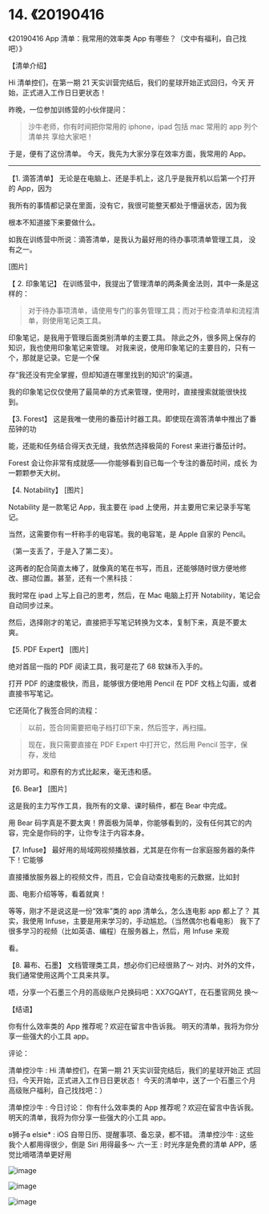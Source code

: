 # 14\. 《20190416

《20190416 App 清单：我常用的效率类 App 有哪些？（文中有福利，自己找 吧）》

【清单介绍】

Hi 清单控们，在第一期 21 天实训营完结后，我们的星球开始正式回归，今天 开始，正式进入工作日日更状态！

昨晚，一位参加训练营的小伙伴提问：

> 沙牛老师，你有时间把你常用的 iphone，ipad 包括 mac 常用的 app 列个清单共 享给大家吧！

于是，便有了这份清单。 今天，我先为大家分享在效率方面，我常用的 App。

---

【1\. 滴答清单】 无论是在电脑上、还是手机上，这几乎是我开机以后第一个打开的 App，因为

我所有的事情都记录在里面，没有它，我很可能整天都处于懵逼状态，因为我

根本不知道接下来要做什么。

如我在训练营中所说：滴答清单，是我认为最好用的待办事项清单管理工具， 没有之一。

[图片]

【 2\. 印象笔记】 在训练营中，我提出了管理清单的两条黄金法则，其中一条是这样的：

> 对于待办事项清单，请使用专门的事务管理工具；而对于检查清单和流程清 单，则使用笔记类工具。

印象笔记，是我用于管理后面类别清单的主要工具。 除此之外，很多网上保存的知识，我也使用印象笔记来管理。 对我来说，使用印象笔记的主要目的，只有一个，那就是记录。它是一个保

存“我还没有完全掌握，但却知道在哪里找到的知识”的渠道。

我的印象笔记仅仅使用了最简单的方式来管理，使用时，直接搜索就能很快找 到。

【3\. Forest】 这是我唯一使用的番茄计时器工具。即使现在滴答清单中推出了番茄钟的功

能，还能和任务结合得天衣无缝，我依然选择极简的 Forest 来进行番茄计时。

Forest 会让你非常有成就感——你能够看到自已每一个专注的番茄时间，成长 为一颗颗参天大树。

【4\. Notability】 [图片]

Notability 是一款笔记 App，我主要在 ipad 上使用，并主要用它来记录手写笔 记。

当然，这需要你有一杆称手的电容笔。我的电容笔，是 Apple 自家的 Pencil。

（第一支丢了，于是入了第二支）。

这两者的配合简直太棒了，就像真的笔在书写，而且，还能够随时很方便地修 改、挪动位置。甚至，还有一个黑科技：

我时常在 ipad 上写上自己的思考，然后，在 Mac 电脑上打开 Notability，笔记会 自动同步过来。

然后，选择刚才的笔记，直接把手写笔记转换为文本，复制下来，真是不要太 爽。

【5\. PDF Expert】 [图片]

绝对首屈一指的 PDF 阅读工具，我可是花了 68 软妹币入手的。

打开 PDF 的速度极快，而且，能够很方便地用 Pencil 在 PDF 文档上勾画，或者 直接书写笔记。

它还简化了我签合同的流程：

> 以前，签合同需要把电子档打印下来，然后签字，再扫描。

>

> 现在，我只需要直接在 PDF Expert 中打开它，然后用 Pencil 签字，保存，发给

对方即可。和原有的方式比起来，毫无违和感。

【6\. Bear】 [图片]

这是我的主力写作工具，我所有的文章、课时稿件，都在 Bear 中完成。

用 Bear 码字真是不要太爽！界面极为简单，你能够看到的，没有任何其它的内 容，完全是你码的字，让你专注于内容本身。

【7\. Infuse】 最好用的局域网视频播放器，尤其是在你有一台家庭服务器的条件下！它能够

直接播放服务器上的视频文件，而且，它会自动查找电影的元数据，比如封

面、电影介绍等等，看着就爽！

等等，刚才不是说这是一份“效率”类的 app 清单么，怎么连电影 app 都上了？ 其实，我使用 Infuse，主要是用来学习的，手动尴尬。（当然偶尔也看电影） 我下了很多学习的视频（比如英语、编程）在服务器上，然后，用 Infuse 来观

看。

【8\. 幕布、石墨】 文档管理类工具，想必你们已经很熟了～ 对内、对外的文件，我们通常使用这两个工具来共享。

唔，分享一个石墨三个月的高级账户兑换码吧：XX7GQAYT，在石墨官网兑 换～

【结语】

你有什么效率类的 App 推荐呢？欢迎在留言中告诉我。 明天的清单，我将为你分享一些强大的小工具 app。

评论：

清单控沙牛 : Hi 清单控们，在第一期 21 天实训营完结后，我们的星球开始正 式回归，今天开始，正式进入工作日日更状态！ 今天的清单中，送了一个石墨三个月高级账户福利，自己找找吧：）

清单控沙牛 : 今日讨论： 你有什么效率类的 App 推荐呢？欢迎在留言中告诉我。 明天的清单，我将为你分享一些强大的小工具 app。

ʚ狮子ɞ elsie* : iOS 自带日历、提醒事项、备忘录，都不错。 清单控沙牛 : 这些我个人都用得很少，倒是 Siri 用得最多～ 六一王 : 时光序是免费的清单 APP，感觉比嘀嗒清单更好用

![image](img/Image_024.png)

![image](img/Image_025.png)

![image](img/Image_026.png)